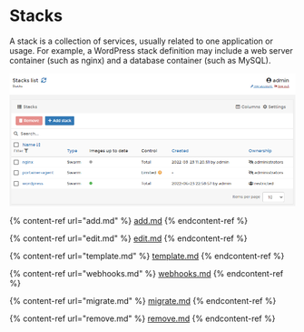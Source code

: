 # Stacks

A stack is a collection of services, usually related to one application or usage. For example, a WordPress stack definition may include a web server container (such as nginx) and a database container (such as MySQL).

![](../../../.gitbook/assets/2.14-stacks-splash.png)

{% content-ref url="add.md" %}
[add.md](add.md)
{% endcontent-ref %}

{% content-ref url="edit.md" %}
[edit.md](edit.md)
{% endcontent-ref %}

{% content-ref url="template.md" %}
[template.md](template.md)
{% endcontent-ref %}

{% content-ref url="webhooks.md" %}
[webhooks.md](webhooks.md)
{% endcontent-ref %}

{% content-ref url="migrate.md" %}
[migrate.md](migrate.md)
{% endcontent-ref %}

{% content-ref url="remove.md" %}
[remove.md](remove.md)
{% endcontent-ref %}
